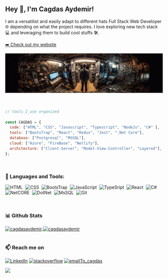 ## Hey 👋, I'm Cagdas Aydemir!
I am a versatilist and easily adapt to different hats Full Stack Web Developer 🌐 depending on what the project requires. I love exploring new tech stack 💻 and leveraging them to build cool stuffs 🛠️. 
<br/>

<p><a target="_blank" href="https://www.cagdasaydemir.com">➡️ Check out my website</a></p>
<div align="center" > 
<img alt="header" src="https://github.com/cagdasaydemir/cagdasaydemir/blob/main/img/cagdas_An_artistic_image_of_a_person_standing_in_front_of_a_wal_96b0e9de-60f3-4d02-8557-ce8d6490d713.png" />
</div>
<br>
<br/>
  
```javascript
// tools_I_use organized

const CAGDAS = {
  code: ["HTML", "CSS", "Javascript", "Typescript", "NodeJs", "C#" ],
  tools: ["BootsTrap", "React", "Redux", "Jest", ".Net Core"],
  database: ["Postgresql", "MSSQL"],
  cloud: ["Azure", "FireBase", "Netlify"],
  architecture: ["Client-Server", "Model-View-Controller", "Layered"],
};
```
<br/>

### 🔨 Languages and Tools:

![HTML](https://img.shields.io/badge/-HTML-05122A?style=for-the-badge&logo=HTML5&logoColor=E34F26)&nbsp;
![CSS](https://img.shields.io/badge/-CSS-05122A?style=for-the-badge&logo=CSS3&logoColor=239120)&nbsp;
![BootsTrap](https://img.shields.io/badge/-Bootstrap-05122A?style=for-the-badge&logo=bootstrap)&nbsp;
![JavaScript](https://img.shields.io/badge/-JAVASCRIPT-05122A?style=for-the-badge&logo=javascript)&nbsp;
![TypeSript](https://img.shields.io/badge/-TYPESCRIPT-05122A?style=for-the-badge&logo=typescript)&nbsp;
![React](https://img.shields.io/badge/-REACT-05122A?style=for-the-badge&logo=react)&nbsp;
![C#](https://img.shields.io/badge/-CSHARP-05122A?style=for-the-badge&logo=csharp)&nbsp;
![NetCORE](https://img.shields.io/badge/-.NetCore-05122A?style=for-the-badge&logo=dotnet)&nbsp;
![DotNet](https://img.shields.io/badge/-MVC,WEBAPI-05122A?style=for-the-badge&logo=dotnet)&nbsp;
![MsSQL](https://img.shields.io/badge/-MSSQL-05122A?style=for-the-badge&logo=microsoftsqlserver)&nbsp;
![Git](https://img.shields.io/badge/-Git-05122A?style=for-the-badge&logo=git)&nbsp;

<br/>

### 📊 Github Stats

<a href="https://github.com/cagdasaydemir">
  <img height="200" align="center" src="https://github-readme-stats.vercel.app/api?username=cagdasaydemir&show_icons=true&locale=en&&theme=shadow_blue&include_all_commits=true&count_private=true" alt="cagdasaydemir"/>
  <img height="200" align="center" src="https://github-readme-stats.vercel.app/api/top-langs?username=cagdasaydemir&show_icons=true&locale=en&layout=compact&langs_count=7&theme=shadow_blue" alt="cagdasaydemir"/>
</a>

<br/>
<br/>

### 📫 Reach me on

  <a href="https://www.linkedin.com/in/cagdasaydemir/" target="blank"><img align="center" src="https://img.shields.io/badge/linkedin-%230077B5.svg?&style=for-the-badge&logo=linkedin&logoColor=white" alt="LinkedIn" /></a> <a href="https://stackoverflow.com/users/19403181/cjsv0" target="blank"><img align="center" src="https://img.shields.io/badge/Stack_Overflow-FE7A16?style=for-the-badge&logo=stack-overflow&logoColor=white" alt="stackoverflow" /></a> <a href="mailto:ac.cagdasaydemir@gmail.com" target="blank"><img align="center" src="https://img.shields.io/badge/gmail-%23D14836.svg?&style=for-the-badge&logo=gmail&logoColor=white" alt="emailTo_cagdas" /></a>


![](https://komarev.com/ghpvc/?username=cagdasaydemir&style=for-the-badge)
